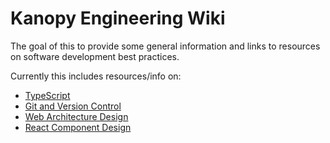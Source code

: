 # Kanopy Engineering Wiki

The goal of this to provide some general information and links to resources on software development best practices.

Currently this includes resources/info on:

- [TypeScript](/TypescriptTypes.md)
- [Git and Version Control](/GithubVersionControl.md)
- [Web Architecture Design](/WebArchitectureDesign.md)
- [React Component Design](/ReactComponentDesign.md)
